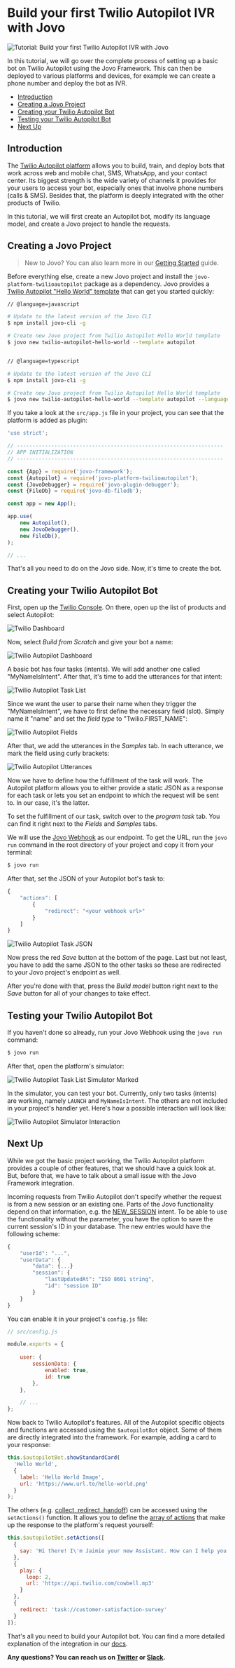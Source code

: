 # Build your first Twilio Autopilot IVR with Jovo

![Tutorial: Build your first Twilio Autopilot IVR with Jovo](./img/twilio-autopilot-hello-world.jpg "Twilio Autopilot Hello World Tutorial by Kaan Kilic")

In this tutorial, we will go over the complete process of setting up a basic bot on Twilio Autopilot using the Jovo Framework. This can then be deployed to various platforms and devices, for example we can create a phone number and deploy the bot as IVR.


* [Introduction](#introduction)
* [Creating a Jovo Project](#creating-a-jovo-project)
* [Creating your Twilio Autopilot Bot](#creating-your-twilio-autopilot-bot)
* [Testing your Twilio Autopilot Bot](#testing-your-twilio-autopilot-bot)
* [Next Up](#next-up)

## Introduction

The [Twilio Autopilot platform](https://www.twilio.com/autopilot) allows you to build, train, and deploy bots that work across web and mobile chat, SMS, WhatsApp, and your contact center. Its biggest strength is the wide variety of channels it provides for your users to access your bot, especially ones that involve phone numbers (calls & SMS). Besides that, the platform is deeply integrated with the other products of Twilio.

In this tutorial, we will first create an Autopilot bot, modify its language model, and create a Jovo project to handle the requests.

## Creating a Jovo Project

> New to Jovo? You can also learn more in our [Getting Started](https://www.jovo.tech/docs/quickstart) guide.

Before everything else, create a new Jovo project and install the `jovo-platform-twilioautopilot` package as a dependency. Jovo provides a [Twilio Autopilot "Hello World" template](https://github.com/jovotech/jovo-templates/tree/master/autopilot/01_helloworld) that can get you started quickly:

```sh
// @language=javascript

# Update to the latest version of the Jovo CLI
$ npm install jovo-cli -g

# Create new Jovo project from Twilio Autopilot Hello World template
$ jovo new twilio-autopilot-hello-world --template autopilot


// @language=typescript

# Update to the latest version of the Jovo CLI
$ npm install jovo-cli -g

# Create new Jovo project from Twilio Autopilot Hello World template
$ jovo new twilio-autopilot-hello-world --template autopilot --language typescript
```

If you take a look at the `src/app.js` file in your project, you can see that the platform is added as plugin:

```js
'use strict';

// ------------------------------------------------------------------
// APP INITIALIZATION
// ------------------------------------------------------------------

const {App} = require('jovo-framework');
const {Autopilot} = require('jovo-platform-twilioautopilot');
const {JovoDebugger} = require('jovo-plugin-debugger');
const {FileDb} = require('jovo-db-filedb');

const app = new App();

app.use(
    new Autopilot(),
    new JovoDebugger(),
    new FileDb(),
);

// ...
```

That's all you need to do on the Jovo side. Now, it's time to create the bot.

## Creating your Twilio Autopilot Bot

First, open up the [Twilio Console](https://www.twilio.com/console). On there, open up the list of products and select Autopilot:

![Twilio Dashboard](img/twilio-dashboard.png)

Now, select *Build from Scratch* and give your bot a name:

![Twilio Autopilot Dashboard](img/twilio-autopilot-dashboard.png)

A basic bot has four tasks (intents). We will add another one called "MyNameIsIntent". After that, it's time to add the utterances for that intent:

![Twilio Autopilot Task List](img/twilio-autopilot-task-list.png)

Since we want the user to parse their name when they trigger the "MyNameIsIntent", we have to first define the necessary field (slot). Simply name it "name" and set the *field type* to "Twilio.FIRST_NAME":

![Twilio Autopilot Fields](img/twilio-autopilot-fields.png)

After that, we add the utterances in the *Samples* tab. In each utterance, we mark the field using curly brackets:

![Twilio Autopilot Utterances](img/twilio-autopilot-utterances.png)

Now we have to define how the fulfillment of the task will work. The Autopilot platform allows you to either provide a static JSON as a response for each task or lets you set an endpoint to which the request will be sent to. In our case, it's the latter. 

To set the fulfillment of our task, switch over to the *program task* tab. You can find it right next to the *Fields* and *Samples* tabs.

We will use the [Jovo Webhook](https://www.jovo.tech/docs/jovo-webhook) as our endpoint. To get the URL, run the `jovo run` command in the root directory of your project and copy it from your terminal:

```sh
$ jovo run
```

After that, set the JSON of your Autopilot bot's task to:

```js
{
	"actions": [
		{
			"redirect": "<your webhook url>"
		}
	]
}
```

![Twilio Autopilot Task JSON](img/twilio-autopilot-task-json.png)

Now press the red *Save* button at the bottom of the page. Last but not least, you have to add the same JSON to the other tasks so these are redirected to your Jovo project's endpoint as well.

After you're done with that, press the *Build model* button right next to the *Save* button for all of your changes to take effect.

## Testing your Twilio Autopilot Bot

If you haven't done so already, run your Jovo Webhook using the `jovo run` command:

```sh
$ jovo run
```

After that, open the platform's simulator:

![Twilio Autopilot Task List Simulator Marked](img/twilio-autopilot-task-list-simulator-marked.png)

In the simulator, you can test your bot. Currently, only two tasks (intents) are working, namely `LAUNCH` and `MyNameIsIntent`. The others are not included in your project's handler yet. Here's how a possible interaction will look like:

![Twilio Autopilot Simulator Interaction](img/twilio-autopilot-hello-world-testing.gif)

## Next Up

While we got the basic project working, the Twilio Autopilot platform provides a couple of other features, that we should have a quick look at. But, before that, we have to talk about a small issue with the Jovo Framework integration.

Incoming requests from Twilio Autopilot don't specify whether the request is from a new session or an existing one. Parts of the Jovo functionality depend on that information, e.g. the [NEW_SESSION](https://www.jovo.tech/docs/routing/intents#new_session) intent. To be able to use the functionality without the parameter, you have the option to save the current session's ID in your database. The new entries would have the following scheme: 

```js
{
    "userId": "...",
    "userData": {
        "data": {...}
        "session": {
            "lastUpdatedAt": "ISO 8601 string",
            "id": "session ID"
        }
    }
}
```

You can enable it in your project's `config.js` file:

```js
// src/config.js

module.exports = {
    
    user: {
        sessionData: {
            enabled: true,
            id: true
        },
    },

    // ...
};
```

Now back to Twilio Autopilot's features. All of the Autopilot specific objects and functions are accessed using the `$autopilotBot` object. Some of them are directly integrated into the framework. For example, adding a card to your response:

```js
this.$autopilotBot.showStandardCard(
  'Hello World',
  {
    label: 'Hello World Image',
    url: 'https://www.url.to/hello-world.png'
  }
);
```


The others (e.g. [collect, redirect, handoff](https://www.twilio.com/docs/autopilot/actions)) can be accessed using the `setActions()` function. It allows you to define the [array of actions](https://www.twilio.com/docs/autopilot/actions#example-actions-json) that make up the response to the platform's request yourself:

```js
this.$autopilotBot.setActions([
  {
    say: 'Hi there! I\'m Jaimie your new Assistant. How can I help you'
  },
  {
    play: {
      loop: 2,
      url: 'https://api.twilio.com/cowbell.mp3'
    }
  },
  {
    redirect: 'task://customer-satisfaction-survey'
  }
]);
```

That's all you need to build your Autopilot bot. You can find a more detailed explanation of the integration in our [docs](https://www.jovo.tech/marketplace/jovo-platform-twilioautopilot).

**Any questions? You can reach us on [Twitter](https://twitter.com/jovotech) or [Slack](https://www.jovo.tech/slack).**

<!--[metadata]: { "description": "Learn how get started with the Twilio Autopilot platform using the Jovo Framework", "author": "kaan-kilic", "tags": "Twilio Autopilot, Getting Started", "og-image": "https://www.jovo.tech/img/tutorials/twilio-autopilot-hello-world/twilio-autopilot-hello-world.jpg" }-->
